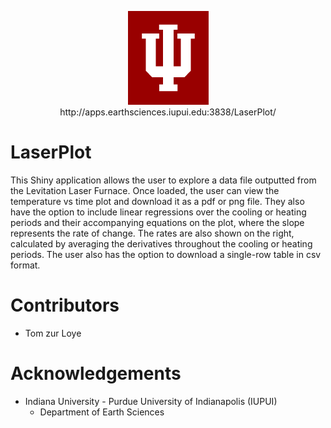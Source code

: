 <p align="center">
  <img src="www/trident_large.png">
  <br>
  http://apps.earthsciences.iupui.edu:3838/LaserPlot/
</p>

# LaserPlot

This Shiny application allows the user to explore a data file outputted from the Levitation Laser Furnace. Once loaded, the user can view the temperature vs time plot and download it as a pdf or png file. They also have the option to include linear regressions over the cooling or heating periods and their accompanying equations on the plot, where the slope represents the rate of change. The rates are also shown on the right, calculated by averaging the derivatives throughout the cooling or heating periods. The user also has the option to download a single-row table in csv format.

# Contributors
- Tom zur Loye

# Acknowledgements
- Indiana University - Purdue University of Indianapolis (IUPUI)
     - Department of Earth Sciences
